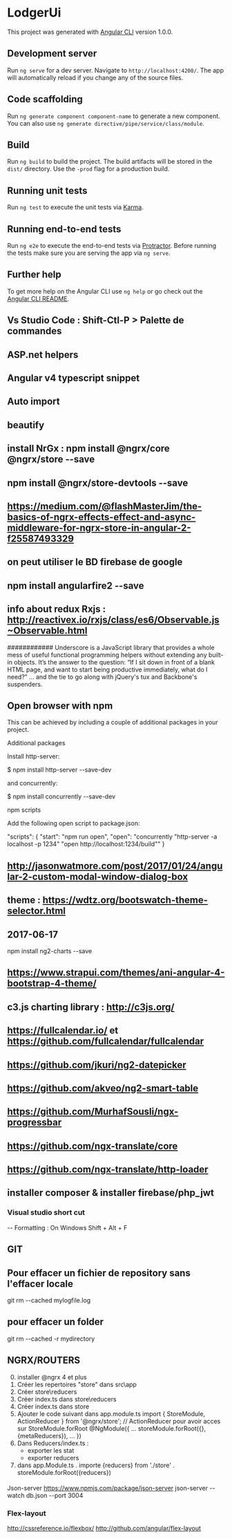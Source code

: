 # LodgerUi

This project was generated with [Angular CLI](https://github.com/angular/angular-cli) version 1.0.0.

## Development server

Run `ng serve` for a dev server. Navigate to `http://localhost:4200/`. The app will automatically reload if you change any of the source files.

## Code scaffolding

Run `ng generate component component-name` to generate a new component. You can also use `ng generate directive/pipe/service/class/module`.

## Build

Run `ng build` to build the project. The build artifacts will be stored in the `dist/` directory. Use the `-prod` flag for a production build.

## Running unit tests

Run `ng test` to execute the unit tests via [Karma](https://karma-runner.github.io).

## Running end-to-end tests

Run `ng e2e` to execute the end-to-end tests via [Protractor](http://www.protractortest.org/).
Before running the tests make sure you are serving the app via `ng serve`.

## Further help

To get more help on the Angular CLI use `ng help` or go check out the [Angular CLI README](https://github.com/angular/angular-cli/blob/master/README.md).

## Vs Studio Code : Shift-Ctl-P > Palette de commandes
## ASP.net helpers
## Angular v4 typescript snippet
## Auto import 
## beautify 
## install NrGx  : npm install @ngrx/core @ngrx/store --save
##                 npm install @ngrx/store-devtools --save
## https://medium.com/@flashMasterJim/the-basics-of-ngrx-effects-effect-and-async-middleware-for-ngrx-store-in-angular-2-f25587493329
## on peut utiliser le BD firebase de google
## npm install angularfire2 --save
## info about redux  Rxjs : http://reactivex.io/rxjs/class/es6/Observable.js~Observable.html


############ 
Underscore is a JavaScript library that provides a whole mess of useful functional programming helpers without extending any built-in objects. It’s the answer to the question: “If I sit down in front of a blank HTML page, and want to start being productive immediately, what do I need?” … and the tie to go along with jQuery's tux and Backbone's suspenders.


## Open browser with npm 
This can be achieved by including a couple of additional packages in your project.

Additional packages

Install http-server:

$ npm install http-server --save-dev

and concurrently:

$ npm install concurrently --save-dev

npm scripts

Add the following open script to package.json:

"scripts": {
    "start": "npm run open",
    "open": "concurrently \"http-server -a localhost -p 1234\" \"open http://localhost:1234/build\""
 }


## http://jasonwatmore.com/post/2017/01/24/angular-2-custom-modal-window-dialog-box


## theme : https://wdtz.org/bootswatch-theme-selector.html

## 2017-06-17
npm install ng2-charts --save

## https://www.strapui.com/themes/ani-angular-4-bootstrap-4-theme/
## c3.js charting library  : http://c3js.org/
## https://fullcalendar.io/   et https://github.com/fullcalendar/fullcalendar 
## https://github.com/jkuri/ng2-datepicker
## https://github.com/akveo/ng2-smart-table
## https://github.com/MurhafSousli/ngx-progressbar
## https://github.com/ngx-translate/core
## https://github.com/ngx-translate/http-loader
## installer composer & installer firebase/php_jwt

### Visual studio short cut
-- Formatting  : On Windows Shift + Alt + F

GIT
-----------
## Pour effacer un fichier de repository sans l'effacer locale
git rm --cached mylogfile.log
## pour effacer un folder
git rm --cached -r mydirectory

NGRX/ROUTERS
------------
0. installer @ngrx 4 et plus
1. Créer les repertoires  "store"  dans src\app
2. Créer store\reducers
3. Créer index.ts dans store\reducers 
4. Créer index.ts dans store
5. Ajouter le code suivant dans app.module.ts
    import { StoreModule, ActionReducer } from '@ngrx/store';  // ActionReducer  pour avoir acces sur StoreModule.forRoot
    @NgModule({ ... 
    storeModule.forRoot({},{metaReducers}),
    ... })
6. Dans Reducers/index.ts : 
    - exporter les stat 
    - exporter reducers
7. dans app.Module.ts
    . importe {reducers} from './store'
    . storeModule.forRoot({reducers}) 



####
Json-server
https://www.npmjs.com/package/json-server
json-server --watch db.json --port 3004


### Flex-layout
http://cssreference.io/flexbox/
http://github.com/angular/flex-layout




